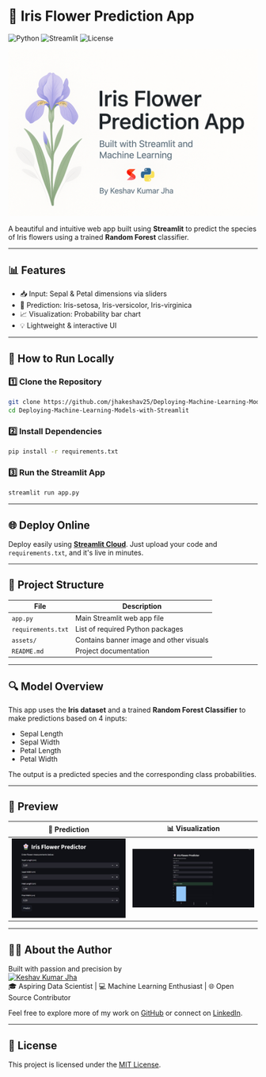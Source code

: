 # 🌸 Iris Flower Prediction App

![Python](https://img.shields.io/badge/Python-3.9-blue.svg)
![Streamlit](https://img.shields.io/badge/Built%20with-Streamlit-ff4b4b?logo=streamlit&logoColor=white)
![License](https://img.shields.io/badge/License-MIT-yellow.svg)

![Banner](https://raw.githubusercontent.com/jhakeshav25/Deploying-Machine-Learning-Models-with-Streamlit/main/assets/iris_banner.png)

A beautiful and intuitive web app built using **Streamlit** to predict the species of Iris flowers using a trained **Random Forest** classifier.

---

## 📊 Features

- 📥 Input: Sepal & Petal dimensions via sliders
- 🧠 Prediction: Iris-setosa, Iris-versicolor, Iris-virginica
- 📈 Visualization: Probability bar chart
- 💡 Lightweight & interactive UI

---

## 🚀 How to Run Locally

### 1️⃣ Clone the Repository

```bash
git clone https://github.com/jhakeshav25/Deploying-Machine-Learning-Models-with-Streamlit.git
cd Deploying-Machine-Learning-Models-with-Streamlit
```

### 2️⃣ Install Dependencies

```bash
pip install -r requirements.txt
```

### 3️⃣ Run the Streamlit App

```bash
streamlit run app.py
```

---

## 🌐 Deploy Online

Deploy easily using **[Streamlit Cloud](https://streamlit.io/cloud)**. Just upload your code and `requirements.txt`, and it's live in minutes.

---

## 📂 Project Structure

| File                | Description                                  |
|---------------------|----------------------------------------------|
| `app.py`            | Main Streamlit web app file                  |
| `requirements.txt`  | List of required Python packages             |
| `assets/`           | Contains banner image and other visuals      |
| `README.md`         | Project documentation                        |

---

## 🔍 Model Overview

This app uses the **Iris dataset** and a trained **Random Forest Classifier** to make predictions based on 4 inputs:
- Sepal Length
- Sepal Width
- Petal Length
- Petal Width

The output is a predicted species and the corresponding class probabilities.

---

## 👀 Preview

| 🎯 Prediction | 📊 Visualization |
|---------------|------------------|
| ![UI](https://raw.githubusercontent.com/jhakeshav25/Deploying-Machine-Learning-Models-with-Streamlit/main/assets/iris_ui.png) | ![Chart](https://raw.githubusercontent.com/jhakeshav25/Deploying-Machine-Learning-Models-with-Streamlit/main/assets/iris_chart.png) |


---

## 🙋‍♂️ About the Author

Built with passion and precision by  
[![Keshav Kumar Jha](https://img.shields.io/badge/GitHub-Keshav_Kumar_Jha-181717?style=flat&logo=github)](https://github.com/jhakeshav25)  
🎓 Aspiring Data Scientist | 💻 Machine Learning Enthusiast | 🌐 Open Source Contributor

Feel free to explore more of my work on [GitHub](https://github.com/jhakeshav25) or connect on [LinkedIn](https://www.linkedin.com/in/keshav-kumar-jha-aa560022a/).


---

## 📝 License

This project is licensed under the [MIT License](LICENSE).
